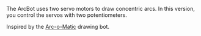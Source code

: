 The ArcBot uses two servo motors to draw concentric arcs. In this version, you control the servos with two potentiometers.

Inspired by the [Arc-o-Matic](http://rasterweb.net/raster/projects/arcomatic/) drawing bot.